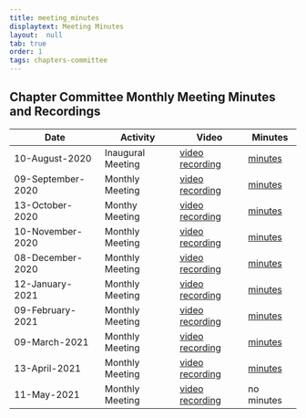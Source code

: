 ```yaml
---
title: meeting_minutes
displaytext: Meeting Minutes
layout:  null
tab: true
order: 1
tags: chapters-committee
---
```


## Chapter Committee Monthly Meeting Minutes and Recordings

| Date |Activity| Video   |Minutes   | 
|------|-------|----------|----------|
| 10-August-2020 | Inaugural Meeting | [video recording](https://drive.google.com/file/d/1-QWKmuVOcz_itAZWkpCtwPBcsq5jO1bG/view?usp=sharing) | [minutes](https://docs.google.com/document/d/1mk6XH2UXgoN3NDj4NQ6b3XLlmgieWd4ZESNuMN-1x1M/edit?usp=sharing)|
| 09-September-2020 | Monthly Meeting | [video recording](https://drive.google.com/file/d/1XvdpAHRtqUCCGbe2QB9XyRfBZuRajxBR/view?usp=sharing) | [minutes](https://docs.google.com/document/d/1FDVbggGL1wLCU97vToqEOkdDRfASt_L5UYcpYRLpTmE/edit?usp=sharing)|
| 13-October-2020 | Monthy Meeting | [video recording](https://drive.google.com/file/d/1xgsdk7qclliYLSJ57yFgShbjzrjbVyrK/view?usp=sharing) | [minutes](https://docs.google.com/document/d/1mk6XH2UXgoN3NDj4NQ6b3XLlmgieWd4ZESNuMN-1x1M/edit?usp=sharing)|
| 10-November-2020 | Monthly Meeting | [video recording](https://drive.google.com/file/d/1IfuEIPxgTr3Ypb8Ah2iZcafe6Wqc7oeC/view?usp=sharing) | [minutes](https://docs.google.com/document/d/1UKCLH4i7ajQU59k8Wp7uq0qRbzbUEkwDHNLdLfTAOH0/edit?usp=sharing)|
| 08-December-2020 | Monthly Meeting | [video recording](https://drive.google.com/file/d/1an9p2EPa81ShlkewnocwTA2MpMCAiTuW/view?usp=sharing) | [minutes](...)|
| 12-January-2021 | Monthly Meeting | [video recording](https://drive.google.com/file/d/1jAmSzM4aisNtRfuLrYdR-ML2ZrleBuBb/view?usp=sharing) | [minutes](https://docs.google.com/document/d/1xfAeRW3TrjI_I5b2xoleg2x_nzfxQ8Fcsc86C0b-sxA/edit?usp=sharing)|
| 09-February-2021 | Monthly Meeting | [video recording](https://drive.google.com/file/d/1Qj6388-KmYy5rvsNYu-uhAojzwGDbuyo/view?usp=sharing) | [minutes](https://docs.google.com/document/d/1ZavB2Qk5ILUbwNWH7f7sPjK9Vw2DnTdlRVH6L_GADNM/edit?usp=sharing)|
| 09-March-2021 | Monthly Meeting | [video recording](https://drive.google.com/file/d/1bcHfgPl-T4aspxQI_9fEW79unxOLAM8_/view?usp=sharing) | [minutes](https://docs.google.com/document/d/1H5K8zYiBK0-lXsfoYhuBaMesmMajQ7u6vIRut53HWS4/edit?usp=sharing)|
| 13-April-2021 | Monthly Meeting | [video recording](https://drive.google.com/file/d/1SD9v2tnqbgxm-GRBGuazYoLXOzrvunJy/view?usp=sharing) | [minutes](https://docs.google.com/document/d/1x_9P3uYXioZKnHmVtk6JjJtKRT1g6j3Zj8M12JKlmSU/edit?usp=sharing)|
| 11-May-2021 | Monthly Meeting | [video recording](https://drive.google.com/file/d/1L-RHMIbkbDwzaJEY7lWKMJ1vD2eS67hw/view?usp=sharing) | no minutes |

